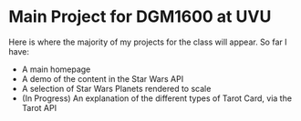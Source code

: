 # Main Project for DGM1600 at UVU

Here is where the majority of my projects for the class will appear. So far I have:

- A main homepage
- A demo of the content in the Star Wars API
- A selection of Star Wars Planets rendered to scale
- (In Progress) An explanation of the different types of Tarot Card, via the Tarot API